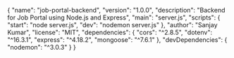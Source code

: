 {
"name": "job-portal-backend",
"version": "1.0.0",
"description": "Backend for Job Portal using Node.js and Express",
"main": "server.js",
"scripts": {
"start": "node server.js",
"dev": "nodemon server.js"
},
"author": "Sanjay Kumar",
"license": "MIT",
"dependencies": {
"cors": "^2.8.5",
"dotenv": "^16.3.1",
"express": "^4.18.2",
"mongoose": "^7.6.1"
},
"devDependencies": {
"nodemon": "^3.0.3"
}
}

